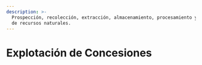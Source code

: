 ```yaml
---
description: >-
  Prospección, recolección, extracción, almacenamiento, procesamiento y gestión
  de recursos naturales.
---
```


# Explotación de Concesiones

